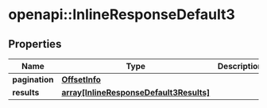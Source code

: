 # openapi::InlineResponseDefault3


## Properties
Name | Type | Description | Notes
------------ | ------------- | ------------- | -------------
**pagination** | [**OffsetInfo**](OffsetInfo.md) |  | [optional] 
**results** | [**array[InlineResponseDefault3Results]**](inline_response_default_3_results.md) |  | [optional] 


